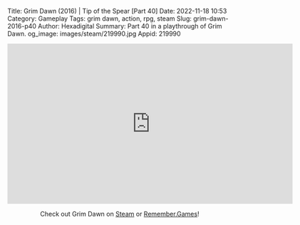 Title: Grim Dawn (2016) | Tip of the Spear [Part 40]
Date: 2022-11-18 10:53
Category: Gameplay
Tags: grim dawn,  action,  rpg, steam
Slug: grim-dawn-2016-p40
Author: Hexadigital
Summary: Part 40 in a playthrough of Grim Dawn.
og_image: images/steam/219990.jpg
Appid: 219990

<center><iframe src="https://www.youtube.com/embed/1VHRiT3Iz70?feature=oembed" allow="accelerometer; autoplay; encrypted-media; gyroscope; picture-in-picture" width="640" height="360" frameborder="0"></iframe>

Check out Grim Dawn on [Steam](https://store.steampowered.com/app/219990/?curator_clanid=34633900) or [Remember.Games](https://remember.games/game/178/grim-dawn/)!</center>